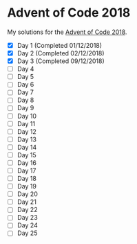 # Advent of Code 2018

My solutions for the [Advent of Code 2018](https://adventofcode.com/2018).

- [x] Day 1 (Completed 01/12/2018)
- [x] Day 2 (Completed 02/12/2018)
- [X] Day 3 (Completed 09/12/2018)
- [ ] Day 4
- [ ] Day 5
- [ ] Day 6
- [ ] Day 7
- [ ] Day 8
- [ ] Day 9
- [ ] Day 10
- [ ] Day 11
- [ ] Day 12
- [ ] Day 13
- [ ] Day 14
- [ ] Day 15
- [ ] Day 16
- [ ] Day 17
- [ ] Day 18
- [ ] Day 19
- [ ] Day 20
- [ ] Day 21
- [ ] Day 22
- [ ] Day 23
- [ ] Day 24
- [ ] Day 25
